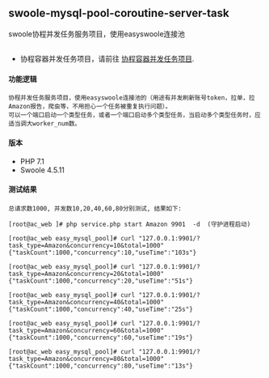 ## swoole-mysql-pool-coroutine-server-task
swoole协程并发任务服务项目，使用easyswoole连接池
## 

- 协程容器并发任务项目，请前往 [协程容器并发任务项目](https://github.com/JaydenOK/swoole-container-mysql-pool-coroutine-task).

#### 功能逻辑
```text
协程并发任务服务项目，使用easyswoole连接池的（用途有并发刷新账号token，拉单，拉Amazon报告，爬虫等，不用担心一个任务被重复执行问题）。  
可以一个端口启动一个类型任务，或者一个端口启动多个类型任务，当启动多个类型任务时，应适当调大worker_num数。 
```

#### 版本
- PHP 7.1
- Swoole 4.5.11


#### 测试结果

```shell script
总请求数1000, 并发数10,20,40,60,80分别测试, 结果如下:

[root@ac_web ]# php service.php start Amazon 9901  -d  (守护进程启动)
 
[root@ac_web easy_mysql_pool]# curl "127.0.0.1:9901/?task_type=Amazon&concurrency=10&total=1000"
{"taskCount":1000,"concurrency":10,"useTime":"103s"}

[root@ac_web easy_mysql_pool]# curl "127.0.0.1:9901/?task_type=Amazon&concurrency=20&total=1000"
{"taskCount":1000,"concurrency":20,"useTime":"51s"}

[root@ac_web easy_mysql_pool]# curl "127.0.0.1:9901/?task_type=Amazon&concurrency=40&total=1000"
{"taskCount":1000,"concurrency":40,"useTime":"25s"}
 
[root@ac_web easy_mysql_pool]# curl "127.0.0.1:9901/?task_type=Amazon&concurrency=60&total=1000"
{"taskCount":1000,"concurrency":60,"useTime":"19s"}
 
[root@ac_web easy_mysql_pool]# curl "127.0.0.1:9901/?task_type=Amazon&concurrency=80&total=1000"
{"taskCount":1000,"concurrency":80,"useTime":"13s"}


```
